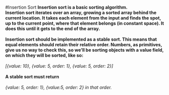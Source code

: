 #Insertion Sort
**Insertion sort is a basic sorting algorithm.
<br />
Insertion sort iterates over an array, growing a sorted array behind the current location. It takes each element from the input and finds the spot, up to the current point, where that element belongs (in constant space). It does this until it gets to the end of the array.
<br />
<br />
Insertion sort should be implemented as a stable sort. This means that equal elements
should retain their relative order. Numbers, as primitives, give us no way to check this,
so we’ll be sorting objects with a value field, on which they will be sorted, like so:**
<br />
<br />
_[{value: 10}, {value: 5, order: 1}, {value: 5, order: 2}]_
<br />
<br />
**A stable sort must return** 
<br />
<br />
_{value: 5, order: 1}, {value:5, order: 2} in that order._

